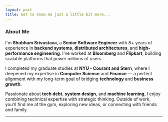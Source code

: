 ```yaml
---
layout: post
title: Get to know me just a little bit more...
---
```

### About Me

I'm **Shubham Srivastava**, a **Senior Software Engineer** with 8+ years of experience in **backend systems**, **distributed architectures**, and **high-performance engineering**. I've worked at **Bloomberg** and **Flipkart**, building scalable platforms that power millions of users.

I completed my graduate studies at **NYU - Courant and Stern**, where I deepened my expertise in **Computer Science** and **Finance** — a perfect alignment with my long-term goal of bridging **technology** and **business growth**.

Passionate about **tech debt**, **system design**, and **machine learning**, I enjoy combining technical expertise with strategic thinking. Outside of work, you'll find me at the gym, exploring new ideas, or connecting with friends and family.


---
